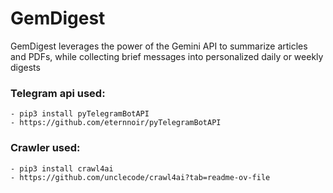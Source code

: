 # GemDigest
GemDigest leverages the power of the Gemini API to summarize articles and PDFs, while collecting brief messages into personalized daily or weekly digests

### Telegram api used:
    - pip3 install pyTelegramBotAPI
    - https://github.com/eternnoir/pyTelegramBotAPI

### Crawler used:
    - pip3 install crawl4ai
    - https://github.com/unclecode/crawl4ai?tab=readme-ov-file